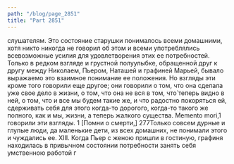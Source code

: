 ```yaml
---
path: "/blog/page_2851"
title: "Part 2851"
---
```


 слушателям.
Это состояние старушки понималось всеми домашними, хотя никто никогда не говорил об этом и всеми употреблялись всевозможные усилия для удовлетворения этих ее потребностей. Только в редком взгляде и грустной полуулыбке, обращенной друг к другу между Николаем, Пьером, Наташей и графиней Марьей, бывало выражаемо это взаимное понимание ее положения.
Но взгляды эти кроме того говорили еще другое; они говорили о том, что она сделала уже свое дело в жизни, о том, что она не вся в том, что̀ теперь видно в ней, о том, что и все мы будем такие же, и что радостно покоряться ей, сдерживать себя для этого когда-то дорогого, когда-то такого же полного, как и мы, жизни, а теперь жалкого существа. Memento mori,1 говорили эти взгляды.
1 [Помни о смерти,]
277Только совсем дурные и глупые люди, да маленькие дети, из всех домашних, не понимали этого и чуждались ее.
XIII.
Когда Пьер с женою пришли в гостиную, графиня находилась в привычном состоянии потребности занять себя умственною работой г
